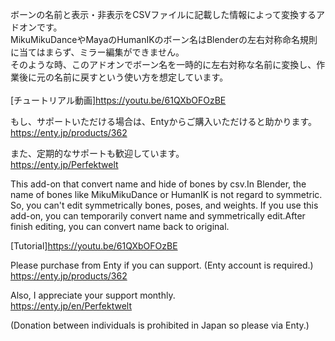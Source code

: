 ボーンの名前と表示・非表示をCSVファイルに記載した情報によって変換するアドオンです。<br/>
MikuMikuDanceやMayaのHumanIKのボーン名はBlenderの左右対称命名規則に当てはまらず、ミラー編集ができません。<br/>
そのような時、このアドオンでボーン名を一時的に左右対称な名前に変換し、作業後に元の名前に戻すという使い方を想定しています。<br/>
<br/>
[チュートリアル動画]https://youtu.be/61QXbOFOzBE

もし、サポートいただける場合は、Entyからご購入いただけると助かります。<br/>
https://enty.jp/products/362

また、定期的なサポートも歓迎しています。<br/>
https://enty.jp/Perfektwelt

This add-on that convert name and hide of bones by csv.In Blender, the name of bones like MikuMikuDance or HumanIK is not regard to symmetric. So, you can't edit symmetrically bones, poses, and weights. If you use this add-on, you can temporarily convert name and symmetrically edit.After finish editing, you can convert name back to original.

[Tutorial]https://youtu.be/61QXbOFOzBE

Please purchase from Enty if you can support. (Enty account is required.)<br/>
https://enty.jp/products/362

Also, I appreciate your support monthly.<br/>
https://enty.jp/en/Perfektwelt

(Donation between individuals is prohibited in Japan so please via Enty.)
